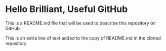 
# Hello Brilliant, Useful GitHub

This is a README.md file that will be used to describe this
repository on GitHub

This is an extra line of text added to the copy
of README.md in the cloned repository

